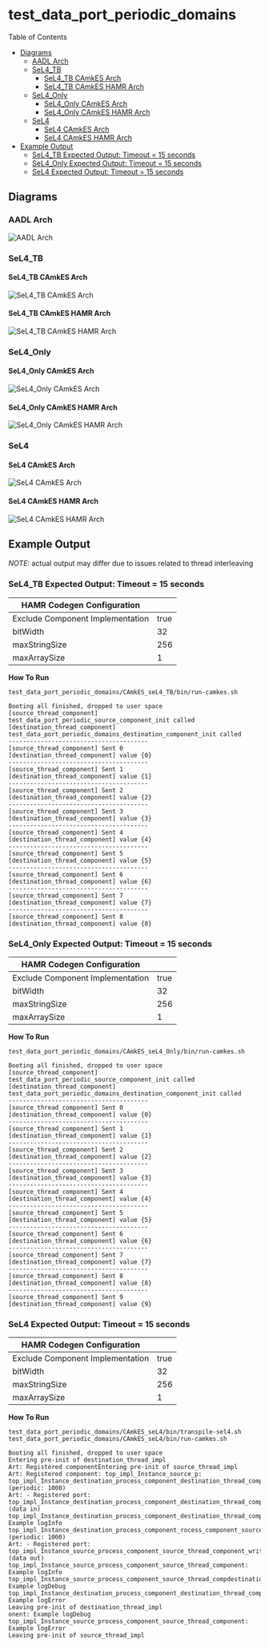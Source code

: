 # test_data_port_periodic_domains

 Table of Contents
  * [Diagrams](#diagrams)
    * [AADL Arch](#aadl-arch)
    * [SeL4_TB](#sel4_tb)
      * [SeL4_TB CAmkES Arch](#sel4_tb-camkes-arch)
      * [SeL4_TB CAmkES HAMR Arch](#sel4_tb-camkes-hamr-arch)
    * [SeL4_Only](#sel4_only)
      * [SeL4_Only CAmkES Arch](#sel4_only-camkes-arch)
      * [SeL4_Only CAmkES HAMR Arch](#sel4_only-camkes-hamr-arch)
    * [SeL4](#sel4)
      * [SeL4 CAmkES Arch](#sel4-camkes-arch)
      * [SeL4 CAmkES HAMR Arch](#sel4-camkes-hamr-arch)
  * [Example Output](#example-output)
    * [SeL4_TB Expected Output: Timeout = 15 seconds](#sel4_tb-expected-output:-timeout-=-15-seconds)
    * [SeL4_Only Expected Output: Timeout = 15 seconds](#sel4_only-expected-output:-timeout-=-15-seconds)
    * [SeL4 Expected Output: Timeout = 15 seconds](#sel4-expected-output:-timeout-=-15-seconds)

## Diagrams
### AADL Arch
![AADL Arch](diagrams/aadl-arch.png)

### SeL4_TB
#### SeL4_TB CAmkES Arch
![SeL4_TB CAmkES Arch](diagrams/CAmkES-arch-SeL4_TB.svg)

#### SeL4_TB CAmkES HAMR Arch
![SeL4_TB CAmkES HAMR Arch](diagrams/CAmkES-HAMR-arch-SeL4_TB.svg)

### SeL4_Only
#### SeL4_Only CAmkES Arch
![SeL4_Only CAmkES Arch](diagrams/CAmkES-arch-SeL4_Only.svg)

#### SeL4_Only CAmkES HAMR Arch
![SeL4_Only CAmkES HAMR Arch](diagrams/CAmkES-HAMR-arch-SeL4_Only.svg)

### SeL4
#### SeL4 CAmkES Arch
![SeL4 CAmkES Arch](diagrams/CAmkES-arch-SeL4.svg)

#### SeL4 CAmkES HAMR Arch
![SeL4 CAmkES HAMR Arch](diagrams/CAmkES-HAMR-arch-SeL4.svg)

## Example Output
*NOTE:* actual output may differ due to issues related to thread interleaving
### SeL4_TB Expected Output: Timeout = 15 seconds

  |HAMR Codegen Configuration| |
  |--|--|
  |Exclude Component Implementation | true |
  |bitWidth | 32 |
  |maxStringSize | 256 |
  |maxArraySize | 1 |


  **How To Run**
  ```
  test_data_port_periodic_domains/CAmkES_seL4_TB/bin/run-camkes.sh
  ```

  ```
  Booting all finished, dropped to user space
  [source_thread_component] test_data_port_periodic_source_component_init called
  [destination_thread_component] test_data_port_periodic_domains_destination_component_init called
  ---------------------------------------
  [source_thread_component] Sent 0
  [destination_thread_component] value {0}
  ---------------------------------------
  [source_thread_component] Sent 1
  [destination_thread_component] value {1}
  ---------------------------------------
  [source_thread_component] Sent 2
  [destination_thread_component] value {2}
  ---------------------------------------
  [source_thread_component] Sent 3
  [destination_thread_component] value {3}
  ---------------------------------------
  [source_thread_component] Sent 4
  [destination_thread_component] value {4}
  ---------------------------------------
  [source_thread_component] Sent 5
  [destination_thread_component] value {5}
  ---------------------------------------
  [source_thread_component] Sent 6
  [destination_thread_component] value {6}
  ---------------------------------------
  [source_thread_component] Sent 7
  [destination_thread_component] value {7}
  ---------------------------------------
  [source_thread_component] Sent 8
  [destination_thread_component] value {8}

  ```

### SeL4_Only Expected Output: Timeout = 15 seconds

  |HAMR Codegen Configuration| |
  |--|--|
  |Exclude Component Implementation | true |
  |bitWidth | 32 |
  |maxStringSize | 256 |
  |maxArraySize | 1 |


  **How To Run**
  ```
  test_data_port_periodic_domains/CAmkES_seL4_Only/bin/run-camkes.sh
  ```

  ```
  Booting all finished, dropped to user space
  [source_thread_component] test_data_port_periodic_source_component_init called
  [destination_thread_component] test_data_port_periodic_domains_destination_component_init called
  ---------------------------------------
  [source_thread_component] Sent 0
  [destination_thread_component] value {0}
  ---------------------------------------
  [source_thread_component] Sent 1
  [destination_thread_component] value {1}
  ---------------------------------------
  [source_thread_component] Sent 2
  [destination_thread_component] value {2}
  ---------------------------------------
  [source_thread_component] Sent 3
  [destination_thread_component] value {3}
  ---------------------------------------
  [source_thread_component] Sent 4
  [destination_thread_component] value {4}
  ---------------------------------------
  [source_thread_component] Sent 5
  [destination_thread_component] value {5}
  ---------------------------------------
  [source_thread_component] Sent 6
  [destination_thread_component] value {6}
  ---------------------------------------
  [source_thread_component] Sent 7
  [destination_thread_component] value {7}
  ---------------------------------------
  [source_thread_component] Sent 8
  [destination_thread_component] value {8}
  ---------------------------------------
  [source_thread_component] Sent 9
  [destination_thread_component] value {9}

  ```

### SeL4 Expected Output: Timeout = 15 seconds

  |HAMR Codegen Configuration| |
  |--|--|
  |Exclude Component Implementation | true |
  |bitWidth | 32 |
  |maxStringSize | 256 |
  |maxArraySize | 1 |


  **How To Run**
  ```
  test_data_port_periodic_domains/CAmkES_seL4/bin/transpile-sel4.sh
  test_data_port_periodic_domains/CAmkES_seL4/bin/run-camkes.sh
  ```

  ```
  Booting all finished, dropped to user space
  Entering pre-init of destination_thread_impl
  Art: Registered componentEntering pre-init of source_thread_impl
  Art: Registered component: top_impl_Instance_source_p: top_impl_Instance_destination_process_component_destination_thread_component (periodic: 1000)
  Art: - Registered port: top_impl_Instance_destination_process_component_destination_thread_component_read_port (data in)
  top_impl_Instance_destination_process_component_destination_thread_component: Example logInfo
  top_impl_Instance_destination_process_component_rocess_component_source_thread_component (periodic: 1000)
  Art: - Registered port: top_impl_Instance_source_process_component_source_thread_component_write_port (data out)
  top_impl_Instance_source_process_component_source_thread_component: Example logInfo
  top_impl_Instance_source_process_component_source_thread_compdestination_thread_component: Example logDebug
  top_impl_Instance_destination_process_component_destination_thread_component: Example logError
  Leaving pre-init of destination_thread_impl
  onent: Example logDebug
  top_impl_Instance_source_process_component_source_thread_component: Example logError
  Leaving pre-init of source_thread_impl

  ```